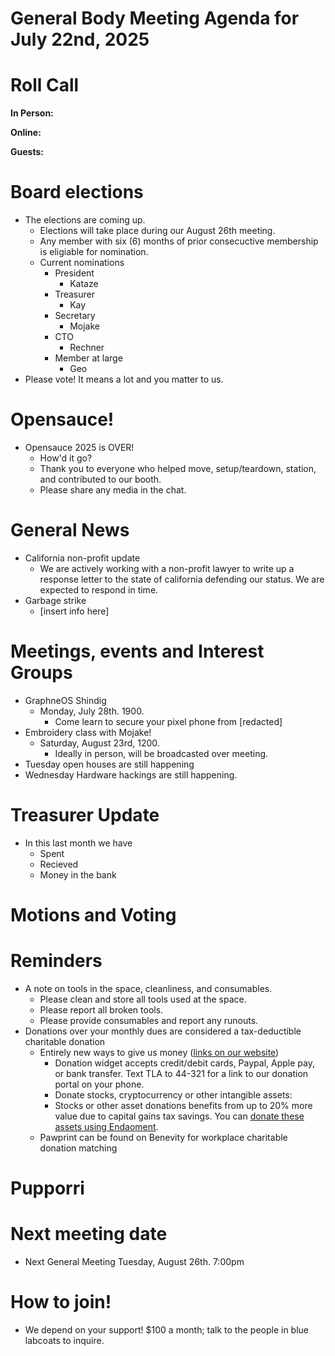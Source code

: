 # General Body Meeting Agenda for July 22nd, 2025
# Roll Call
**In Person:**


**Online:**


**Guests:**

# Board elections
- The elections are coming up. 
    - Elections will take place during our August 26th meeting. 
    - Any member with six (6) months of prior consecuctive membership is eligiable for nomination.
    - Current nominations
      - President
        - Kataze
      - Treasurer
        - Kay
      - Secretary
        - Mojake
      - CTO
        - Rechner
      - Member at large
        - Geo
- Please vote! It means a lot and you matter to us. 

# Opensauce! 
- Opensauce 2025 is OVER! 
    - How'd it go? 
    - Thank you to everyone who helped move, setup/teardown, station, and contributed to our booth.
    - Please share any media in the chat. 

# General News
- California non-profit update
    - We are actively working with a non-profit lawyer to write up a response letter to the state of california defending our status. We are expected to respond in time. 
- Garbage strike
    - [insert info here]

# Meetings, events and Interest Groups
- GraphneOS Shindig
  - Monday, July 28th. 1900.
    - Come learn to secure your pixel phone from [redacted]
- Embroidery class with Mojake! 
  - Saturday, August 23rd, 1200. 
    - Ideally in person, will be broadcasted over meeting. 
- Tuesday open houses are still happening
- Wednesday Hardware hackings are still happening. 

# Treasurer Update
- In this last month we have
    - Spent 
    - Recieved
    - Money in the bank

# Motions and Voting

# Reminders
- A note on tools in the space, cleanliness, and consumables.
  - Please clean and store all tools used at the space.
  - Please report all broken tools.
  - Please provide consumables and report any runouts. 
- Donations over your monthly dues are considered a tax-deductible charitable donation
  - Entirely new ways to give us money ([links on our website](https://pawprintprototyping.org/pages/donate/))
    - Donation widget accepts credit/debit cards, Paypal, Apple pay, or bank transfer.  Text TLA to 44-321 for a link to our donation portal on your phone.
    - Donate stocks, cryptocurrency or other intangible assets:
    - Stocks or other asset donations benefits from up to 20% more value due to capital gains tax savings. You can [donate these assets using Endaoment](https://app.endaoment.org/orgs/84-4428024).
  - Pawprint can be found on Benevity for workplace charitable donation matching

# Pupporri 


# Next meeting date
- Next General Meeting Tuesday, August 26th. 7:00pm

# How to join! 
- We depend on your support! $100 a month; talk to the people in blue labcoats to inquire. 
